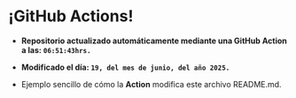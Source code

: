 # ¡GitHub Actions!
* **Repositorio actualizado automáticamente mediante una GitHub Action a las: `06:51:43hrs.`**
* **Modificado el día: `19, del mes de junio, del año 2025.`**

* Ejemplo sencillo de cómo la **Action** modifica este archivo README.md.
